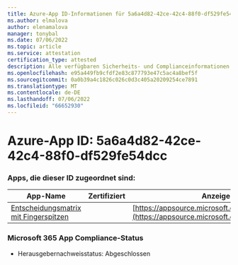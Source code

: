 ```yaml
---
title: Azure-App ID-Informationen für 5a6a4d82-42ce-42c4-88f0-df529fe54dcc
ms.author: elmalova
author: elenamalova
manager: tonybal
ms.date: 07/06/2022
ms.topic: article
ms.service: attestation
certification_type: attested
description: Alle verfügbaren Sicherheits- und Complianceinformationen für 5a6a4d82-42ce-42c4-88f0-df529fe54dcc.
ms.openlocfilehash: e95a449fb9cfdf2e83c877793e47c5ac4a8bef5f
ms.sourcegitcommit: 0a0b39a4c1826c026c0d3c405a20209254ce7891
ms.translationtype: MT
ms.contentlocale: de-DE
ms.lasthandoff: 07/06/2022
ms.locfileid: "66652930"
---
```

# <a name="azure-app-id-5a6a4d82-42ce-42c4-88f0-df529fe54dcc"></a>Azure-App ID: 5a6a4d82-42ce-42c4-88f0-df529fe54dcc


### <a name="apps-associated-with-this-id"></a>Apps, die dieser ID zugeordnet sind:
| **App-Name** | **Zertifiziert** | **Anzeigen in AppSource** |
|--------------|---------------|-----------------------|
| [Entscheidungsmatrix mit Fingerspitzen](../forward/WA200004070.md) |  | [https://appsource.microsoft.com/product/office/WA200004070](https://appsource.microsoft.com/product/office/WA200004070) |

### <a name="microsoft-365-app-compliance-status"></a>Microsoft 365 App Compliance-Status
- Herausgebernachweisstatus: Abgeschlossen
